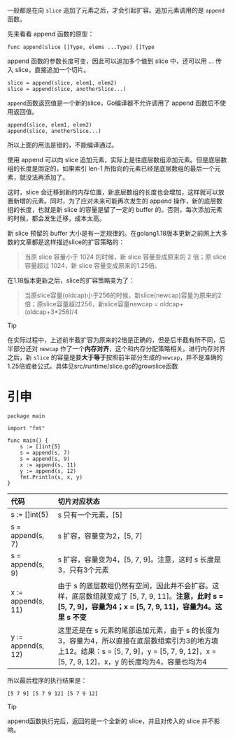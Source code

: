 一般都是在向 `slice` 追加了元素之后，才会引起扩容。追加元素调用的是 `append` 函数。

先来看看 append 函数的原型：
```
func append(slice []Type, elems ...Type) []Type
```
append 函数的参数长度可变，因此可以追加多个值到 slice 中，还可以用 ... 传入 slice，直接追加一个切片。
```
slice = append(slice, elem1, elem2)
slice = append(slice, anotherSlice...)
```
`append`函数返回值是一个新的slice，Go编译器不允许调用了 append 函数后不使用返回值。
```
append(slice, elem1, elem2)
append(slice, anotherSlice...)
```
所以上面的用法是错的，不能编译通过。

使用 append 可以向 slice 追加元素，实际上是往底层数组添加元素。但是底层数组的长度是固定的，如果索引 len-1 所指向的元素已经是底层数组的最后一个元素，就没法再添加了。

这时，slice 会迁移到新的内存位置，新底层数组的长度也会增加，这样就可以放置新增的元素。同时，为了应对未来可能再次发生的 append 操作，新的底层数组的长度，也就是新 slice 的容量是留了一定的 buffer 的。否则，每次添加元素的时候，都会发生迁移，成本太高。

新 slice 预留的 buffer 大小是有一定规律的。在golang1.18版本更新之前网上大多数的文章都是这样描述slice的扩容策略的：
> 当原 slice 容量小于 1024 的时候，新 slice 容量变成原来的 2 倍；原 slice 容量超过 1024，新 slice 容量变成原来的1.25倍。

在1.18版本更新之后，slice的扩容策略变为了：
> 当原slice容量(oldcap)小于256的时候，新slice(newcap)容量为原来的2倍；原slice容量超过256，新slice容量newcap = oldcap+(oldcap+3*256)/4

> [!TIP]
> 在实际过程中，上述前半截扩容为原来的2倍是正确的，但是后半截有所不同，后半部分还对 `newcap` 作了一个**内存对齐**，这个和内存分配策略相关。进行内存对齐之后，新 `slice` 的容量是要**大于等于**按照前半部分生成的`newcap`，并不是准确的1.25倍或者公式。具体见src/runtime/slice.go的growslice函数

# 引申
```
package main

import "fmt"

func main() {
    s := []int{5}
    s = append(s, 7)
    s = append(s, 9)
    x := append(s, 11)
    y := append(s, 12)
    fmt.Println(s, x, y)
}
```

代码|	切片对应状态
| :------------ |:---------------| 
s := []int{5}|	s 只有一个元素，[5]| 
s = append(s, 7)|	s 扩容，容量变为2，[5, 7]| 
s = append(s, 9)|	s 扩容，容量变为4，[5, 7, 9]。注意，这时 s 长度是3，只有3个元素| 
x := append(s, 11)|	由于 s 的底层数组仍然有空间，因此并不会扩容。这样，底层数组就变成了 [5, 7, 9, 11]。**注意，此时 s = [5, 7, 9]，容量为4；x = [5, 7, 9, 11]，容量为4。这里 s 不变**| 
y := append(s, 12)|	这里还是在 s 元素的尾部追加元素，由于 s 的长度为3，容量为4，所以直接在底层数组索引为3的地方填上12。结果：s = [5, 7, 9]，y = [5, 7, 9, 12]，x = [5, 7, 9, 12]，x，y 的长度均为4，容量也均为4| 


所以最后程序的执行结果是：
```
[5 7 9] [5 7 9 12] [5 7 9 12]
```
> [!TIP]
> append函数执行完后，返回的是一个全新的 slice，并且对传入的 slice 并不影响。

